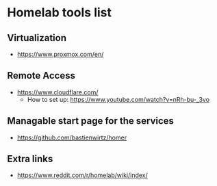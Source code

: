 # Homelab tools list

## Virtualization
- https://www.proxmox.com/en/

## Remote Access
- https://www.cloudflare.com/
   - How to set up: https://www.youtube.com/watch?v=nRh-bu-_3vo

## Managable start page for the services
- https://github.com/bastienwirtz/homer
## Extra links
- https://www.reddit.com/r/homelab/wiki/index/
